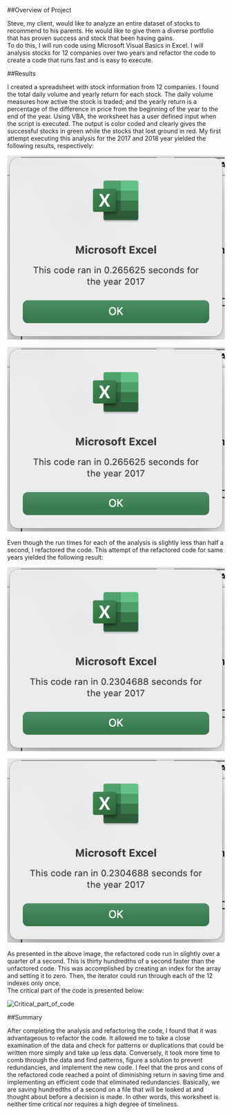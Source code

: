 ##Overview of Project 

   Steve, my client, would like to analyze an entire dataset of stocks to recommend to his parents. He would like to give them a diverse portfolio that has proven success and stock that been having gains.  
   To do this, I will run code using Microsoft Visual Basics in Excel.  I will analysis stocks for 12 companies over two years and refactor the code to create a code that runs fast and is easy to execute.  

##Results

   I created a spreadsheet with stock information from 12 companies.  I found the total daily volume and yearly return for each stock.  The daily volume measures how active the stock is traded; and the yearly return is a percentage of the difference in price from the beginning of the year to the end of the year.  Using VBA, the worksheet has a user defined input when the script is executed.  The output is color coded and clearly gives the successful stocks in green while the stocks that lost ground in red.  My first attempt executing this analysis for the 2017 and 2018 year yielded the following results, respectively:
   
![VBA_Challenge_2017](VBA_Challenge_2017.png)

![VBA_Challenge_2018](VBA_Challenge_2017.png)

   Even though the run times for each of the analysis is slightly less than half a second, I refactored the code.  This attempt of the refactored code for same years yielded the following result:
	
![VBA_Challenge_2017_refactored](VBA_Challenge_2017_refactored.png)

![VBA_Challenge_2018_refactored](VBA_Challenge_2017_refactored.png)

   As presented in the above image, the refactored code run in slightly over a quarter of a second.  This is thirty hundredths of a second faster than the unfactored code.  This was accomplished by creating an index for the array and setting it to zero.  Then, the iterator could run through each of the 12 indexes only once.  
   The critical part of the code is presented below:

![Critical_part_of_code](Critical_part_of_code.png)

##Summary 

   After completing the analysis and refactoring the code, I found that it was advantageous to refactor the code.  It allowed me to take a close examination of the data and check for patterns or duplications that could be written more simply and take up less data.  Conversely, it took more time to comb through the data and find patterns, figure a solution to prevent redundancies, and implement the new code.  I feel that the pros and cons of the refactored code reached a point of diminishing return in saving time and implementing an efficient code that eliminated redundancies.  Basically, we are saving hundredths of a second on a file that will be looked at and thought about before a decision is made.  In other words, this worksheet is neither time critical nor requires a high degree of timeliness.  
